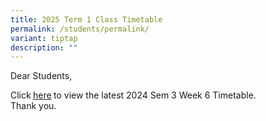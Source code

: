 ```yaml
---
title: 2025 Term 1 Class Timetable
permalink: /students/permalink/
variant: tiptap
description: ""
---
```

<p>Dear Students,</p>
<p>Click<strong> </strong><a href="/files/T4W6_Timetable__Class___updated_10_Oct.pdf" rel="noopener nofollow" target="_blank">here</a><strong> </strong>to
view the latest 2024 Sem 3 Week 6 Timetable.
<br>Thank you.</p>
